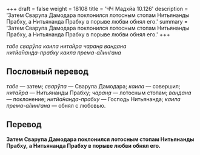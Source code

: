 +++
draft = false
weight = 18108
title = 'ЧЧ Мадхйа 10.126'
description = 'Затем Сварупа Дамодара поклонился лотосным стопам Нитьянанды Прабху, а Нитьянанда Прабху в порыве любви обнял его.'
summary = 'Затем Сварупа Дамодара поклонился лотосным стопам Нитьянанды Прабху, а Нитьянанда Прабху в порыве любви обнял его.'
+++

_табе сварӯпа каила нита̄ира чаран̣а вандана  
нитйа̄нанда-прабху каила према-а̄лин̇гана_

## Пословный перевод

_табе_ — затем; _сварӯпа_ — Сварупа Дамодара; _каила_ — совершил; _нита̄ира_ — Нитьянанды Прабху; _чаран̣а_ — лотосным стопам; _вандана_ — поклонение; _нитйа̄нанда_\-_прабху_ — Господь Нитьянанда; _каила_ _према_\-_а̄лин̇гана_ — обнял с любовью.

## Перевод

**Затем Сварупа Дамодара поклонился лотосным стопам Нитьянанды Прабху, а Нитьянанда Прабху в порыве любви обнял его.**
